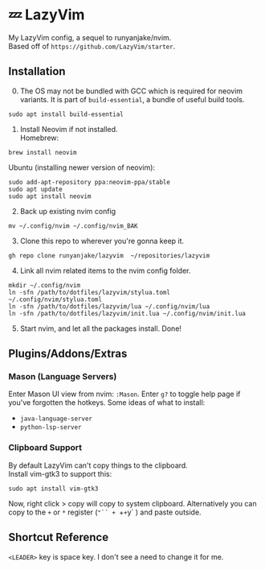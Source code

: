 # 💤 LazyVim
My LazyVim config, a sequel to runyanjake/nvim.  
Based off of `https://github.com/LazyVim/starter`.

## Installation
0. The OS may not be bundled with GCC which is required for neovim variants. It is part of `build-essential`, a bundle of useful build tools.
```
sudo apt install build-essential
```
1. Install Neovim if not installed.  
Homebrew:
```
brew install neovim
```
Ubuntu (installing newer version of neovim):
```
sudo add-apt-repository ppa:neovim-ppa/stable
sudo apt update
sudo apt install neovim
```
2. Back up existing nvim config
```
mv ~/.config/nvim ~/.config/nvim_BAK
```
3. Clone this repo to wherever you're gonna keep it.
```
gh repo clone runyanjake/lazyvim  ~/repositories/lazyvim
```
4. Link all nvim related items to the nvim config folder.
```
mkdir ~/.config/nvim
ln -sfn /path/to/dotfiles/lazyvim/stylua.toml ~/.config/nvim/stylua.toml
ln -sfn /path/to/dotfiles/lazyvim/lua ~/.config/nvim/lua
ln -sfn /path/to/dotfiles/lazyvim/init.lua ~/.config/nvim/init.lua
```
5. Start nvim, and let all the packages install. Done!

## Plugins/Addons/Extras

### Mason (Language Servers)
Enter Mason UI view from nvim: `:Mason`. Enter `g?` to toggle help page if you've forgotten the hotkeys. 
Some ideas of what to install:
- `java-language-server`
- `python-lsp-server`

### Clipboard Support
By default LazyVim can't copy things to the clipboard.  
Install vim-gtk3 to support this:
```
sudo apt install vim-gtk3
```
Now, right click > copy will copy to system clipboard.
Alternatively you can copy to the `+` or `*`  register (`"`` + `+` + `y` ) and paste outside.

## Shortcut Reference
`<LEADER>` key is space key. I don't see a need to change it for me.
